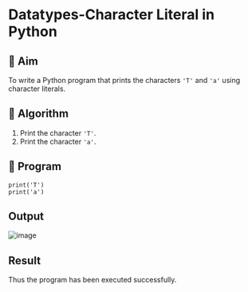 # Datatypes-Character Literal in Python

## 🎯 Aim
To write a Python program that prints the characters `'T'` and `'a'` using character literals.

## 🧠 Algorithm
1. Print the character `'T'`.
2. Print the character `'a'`.

## 🧾 Program

```
print('T')
print('a')
```

## Output
![image](https://github.com/user-attachments/assets/43b5cc76-b49a-42ed-93e5-22ab5b9c98c9)

## Result
Thus the program has been executed successfully.
